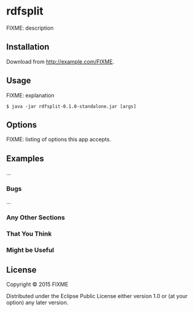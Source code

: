 # rdfsplit

FIXME: description

## Installation

Download from http://example.com/FIXME.

## Usage

FIXME: explanation

    $ java -jar rdfsplit-0.1.0-standalone.jar [args]

## Options

FIXME: listing of options this app accepts.

## Examples

...

### Bugs

...

### Any Other Sections
### That You Think
### Might be Useful

## License

Copyright © 2015 FIXME

Distributed under the Eclipse Public License either version 1.0 or (at
your option) any later version.
